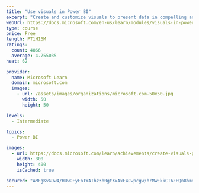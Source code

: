 ```yaml
---
title: "Use visuals in Power BI"
excerpt: "Create and customize visuals to present data in compelling and insightful ways."
webUrl: https://docs.microsoft.com/en-us/learn/modules/visuals-in-power-bi/
type: course
price: Free
length: PT1H16M
ratings:
  count: 4866
  average: 4.755035
heat: 62

provider:
  name: Microsoft Learn
  domain: microsoft.com
  images:
    - url: /assets/images/organizations/microsoft.com-50x50.jpg
      width: 50
      height: 50

levels:
  - Intermediate

topics:
  - Power BI

images:
  - url: https://docs.microsoft.com/learn/achievements/create-visuals-power-bi-desktop-social.png
    width: 800
    height: 400
    isCached: true

secured: "AMFgKvGDw4/HUwOFyEoTWAThz3b0gtXxAxE4Cwpcgw/hrMwEkkCT6FPQn8hmduAq1VQ5oLbuyA/qU9MVtuV5rfPFxftHBZDN6kwnZ7eL52L1SVYow2uHSo3/DFgtsEKt/8RwnhA0MuI9kufMLGUvMbqdmXHqZRKfeETa6XfJsEBO/I6rMRruS9j4VSEVTevwSORwCSratmiYPf145lwBGskQyI82tyBSS+R1crLrgQyTGvsi/komJBfEm9/47Vj9X5LUm9LY/KockvH0sqfCvPYXVE55qVSoJgZHt8OiGLX/hgRTbjsreWnjgOlZpotMihNoGVpiia3dPFsnfBeY+Jnkgf6REA6IHiw0oF/mbNn7rMl6XEynXwDtbfBYmDz12cOd73x0IEV3ZUf9yfZcm3oyVFGkgoe+V7onlKZpN04=;RsapLd2sGaayymVSZEjHJg=="
---
```


